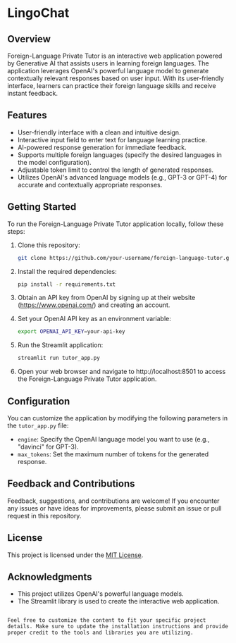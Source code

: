 # LingoChat


## Overview
Foreign-Language Private Tutor is an interactive web application powered by Generative AI that assists users in learning foreign languages. The application leverages OpenAI's powerful language model to generate contextually relevant responses based on user input. With its user-friendly interface, learners can practice their foreign language skills and receive instant feedback.

## Features
- User-friendly interface with a clean and intuitive design.
- Interactive input field to enter text for language learning practice.
- AI-powered response generation for immediate feedback.
- Supports multiple foreign languages (specify the desired languages in the model configuration).
- Adjustable token limit to control the length of generated responses.
- Utilizes OpenAI's advanced language models (e.g., GPT-3 or GPT-4) for accurate and contextually appropriate responses.

## Getting Started
To run the Foreign-Language Private Tutor application locally, follow these steps:

1. Clone this repository:
   ```bash
   git clone https://github.com/your-username/foreign-language-tutor.git
   ```

2. Install the required dependencies:
   ```bash
   pip install -r requirements.txt
   ```

3. Obtain an API key from OpenAI by signing up at their website (https://www.openai.com/) and creating an account.

4. Set your OpenAI API key as an environment variable:
   ```bash
   export OPENAI_API_KEY=your-api-key
   ```

5. Run the Streamlit application:
   ```bash
   streamlit run tutor_app.py
   ```

6. Open your web browser and navigate to http://localhost:8501 to access the Foreign-Language Private Tutor application.

## Configuration
You can customize the application by modifying the following parameters in the `tutor_app.py` file:

- `engine`: Specify the OpenAI language model you want to use (e.g., "davinci" for GPT-3).
- `max_tokens`: Set the maximum number of tokens for the generated response.

## Feedback and Contributions
Feedback, suggestions, and contributions are welcome! If you encounter any issues or have ideas for improvements, please submit an issue or pull request in this repository.

## License
This project is licensed under the [MIT License](LICENSE).

## Acknowledgments
- This project utilizes OpenAI's powerful language models.
- The Streamlit library is used to create the interactive web application.

```

Feel free to customize the content to fit your specific project details. Make sure to update the installation instructions and provide proper credit to the tools and libraries you are utilizing.